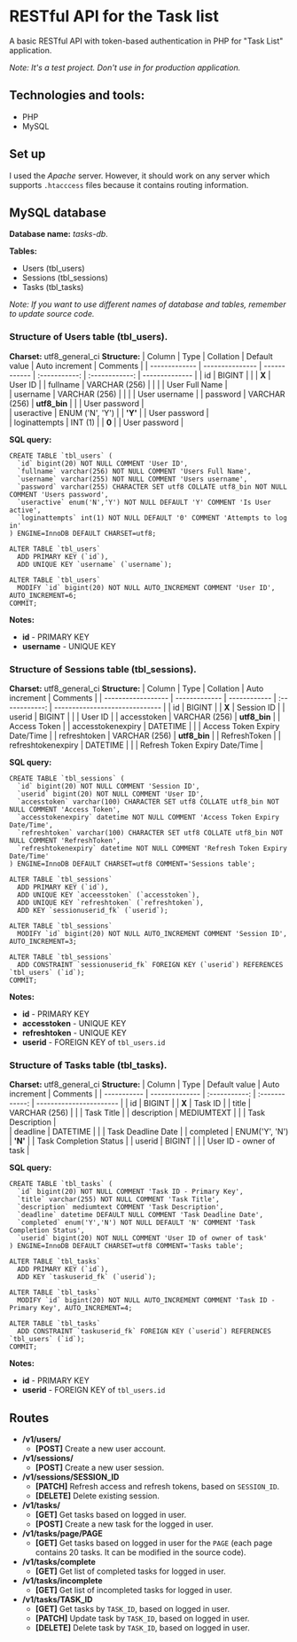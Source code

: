 # RESTful API for the Task list
A basic RESTful API with token-based authentication in PHP for "Task List" application.

*Note: It's a test project. Don't use in for production application.*

## Technologies and tools:
* PHP
* MySQL

## Set up
I used the *Apache* server. However, it should work on any server which supports `.htacccess` files because it contains routing information.

## MySQL database
**Database name:** *tasks-db*.

**Tables:**
* Users (tbl_users)
* Sessions (tbl_sessions)
* Tasks (tbl_tasks)

*Note: If you want to use different names of database and tables, remember to update source code.*

### Structure of Users table (tbl_users).
**Charset:** utf8_general_ci
**Structure:**
| Column        | Type            | Collation    | Default value | Auto increment | Comments       |
| ------------- | --------------- | ------------ | :-----------: | :------------: | -------------- |
| id            | BIGINT          |              |               | **X**          | User ID        |
| fullname      | VARCHAR (256)   |              |               |                | User Full Name |	
| username      | VARCHAR (256)   |              |               |                | User username  | 
| password      | VARCHAR (256)   | **utf8_bin** |               |                | User password  | 	
| useractive    | ENUM ('N', 'Y') |              | **'Y'**       |                | User password  | 	
| loginattempts | INT (1)         |              | **0**         |                | User password  |

**SQL query:**
```
CREATE TABLE `tbl_users` (
  `id` bigint(20) NOT NULL COMMENT 'User ID',
  `fullname` varchar(256) NOT NULL COMMENT 'Users Full Name',
  `username` varchar(255) NOT NULL COMMENT 'Users username',
  `password` varchar(255) CHARACTER SET utf8 COLLATE utf8_bin NOT NULL COMMENT 'Users password',
  `useractive` enum('N','Y') NOT NULL DEFAULT 'Y' COMMENT 'Is User active',
  `loginattempts` int(1) NOT NULL DEFAULT '0' COMMENT 'Attempts to log in'
) ENGINE=InnoDB DEFAULT CHARSET=utf8;

ALTER TABLE `tbl_users`
  ADD PRIMARY KEY (`id`),
  ADD UNIQUE KEY `username` (`username`);

ALTER TABLE `tbl_users`
  MODIFY `id` bigint(20) NOT NULL AUTO_INCREMENT COMMENT 'User ID', AUTO_INCREMENT=6;
COMMIT;
```

**Notes:**
* **id** - PRIMARY KEY
* **username** - UNIQUE KEY

### Structure of Sessions table (tbl_sessions).
**Charset:** utf8_general_ci
**Structure:**
| Column             | Type          | Collation    | Auto increment | Comments                       |
| ------------------ | ------------- | ------------ | :------------: | ------------------------------ |
| id                 | BIGINT        |              | **X**          | Session ID                     |
| userid             | BIGINT        |              |                | User ID                        |
| accesstoken        | VARCHAR (256) | **utf8_bin** |                | Access Token                   |
| accesstokenexpiry  | DATETIME      |              |                | Access Token Expiry Date/Time  |
| refreshtoken       | VARCHAR (256) | **utf8_bin** |                | RefreshToken                   |
| refreshtokenexpiry | DATETIME      |              |                | Refresh Token Expiry Date/Time |

**SQL query:**
```
CREATE TABLE `tbl_sessions` (
  `id` bigint(20) NOT NULL COMMENT 'Session ID',
  `userid` bigint(20) NOT NULL COMMENT 'User ID',
  `accesstoken` varchar(100) CHARACTER SET utf8 COLLATE utf8_bin NOT NULL COMMENT 'Access Token',
  `accesstokenexpiry` datetime NOT NULL COMMENT 'Access Token Expiry Date/Time',
  `refreshtoken` varchar(100) CHARACTER SET utf8 COLLATE utf8_bin NOT NULL COMMENT 'RefreshToken',
  `refreshtokenexpiry` datetime NOT NULL COMMENT 'Refresh Token Expiry Date/Time'
) ENGINE=InnoDB DEFAULT CHARSET=utf8 COMMENT='Sessions table';

ALTER TABLE `tbl_sessions`
  ADD PRIMARY KEY (`id`),
  ADD UNIQUE KEY `acceesstoken` (`accesstoken`),
  ADD UNIQUE KEY `refreshtoken` (`refreshtoken`),
  ADD KEY `sessionuserid_fk` (`userid`);

ALTER TABLE `tbl_sessions`
  MODIFY `id` bigint(20) NOT NULL AUTO_INCREMENT COMMENT 'Session ID', AUTO_INCREMENT=3;  

ALTER TABLE `tbl_sessions`
  ADD CONSTRAINT `sessionuserid_fk` FOREIGN KEY (`userid`) REFERENCES `tbl_users` (`id`);
COMMIT;
```

**Notes:** 
* **id** - PRIMARY KEY
* **accesstoken** - UNIQUE KEY
* **refreshtoken** - UNIQUE KEY
* **userid** - FOREIGN KEY of `tbl_users.id`

### Structure of Tasks table (tbl_tasks).
**Charset:** utf8_general_ci
**Structure:**
| Column      | Type           | Default value | Auto increment | Comments                |
| ----------- | -------------- | :-----------: | :------------: | ----------------------- |
| id          | BIGINT         |               | **X**          | Task ID                 |
| title       | VARCHAR (256)  |               |                | Task Title              | 
| description | MEDIUMTEXT     |               |                | Task Description        | 	
| deadline    | DATETIME       |               |                | Task Deadline Date      |
| completed   | ENUM('Y', 'N') | **'N'**       |                | Task Completion Status  |
| userid      | BIGINT         |               |                | User ID - owner of task |

**SQL query:**
```
CREATE TABLE `tbl_tasks` (
  `id` bigint(20) NOT NULL COMMENT 'Task ID - Primary Key',
  `title` varchar(255) NOT NULL COMMENT 'Task Title',
  `description` mediumtext COMMENT 'Task Description',
  `deadline` datetime DEFAULT NULL COMMENT 'Task Deadline Date',
  `completed` enum('Y','N') NOT NULL DEFAULT 'N' COMMENT 'Task Completion Status',
  `userid` bigint(20) NOT NULL COMMENT 'User ID of owner of task'
) ENGINE=InnoDB DEFAULT CHARSET=utf8 COMMENT='Tasks table';

ALTER TABLE `tbl_tasks`
  ADD PRIMARY KEY (`id`),
  ADD KEY `taskuserid_fk` (`userid`);

ALTER TABLE `tbl_tasks`
  MODIFY `id` bigint(20) NOT NULL AUTO_INCREMENT COMMENT 'Task ID - Primary Key', AUTO_INCREMENT=4;

ALTER TABLE `tbl_tasks`
  ADD CONSTRAINT `taskuserid_fk` FOREIGN KEY (`userid`) REFERENCES `tbl_users` (`id`);
COMMIT;  
```

**Notes:**
* **id** - PRIMARY KEY
* **userid** - FOREIGN KEY of `tbl_users.id`

## Routes
* **/v1/users/**
  * **[POST]** Create a new user account.
* **/v1/sessions/** 
  * **[POST]** Create a new user session.
* **/v1/sessions/SESSION_ID**
  * **[PATCH]** Refresh access and refresh tokens, based on `SESSION_ID`.
  * **[DELETE]** Delete existing session.
* **/v1/tasks/**
  * **[GET]** Get tasks based on logged in user. 
  * **[POST]** Create a new task for the logged in user.
* **/v1/tasks/page/PAGE**
  * **[GET]** Get tasks based on logged in user for the `PAGE` (each page contains 20 tasks. It can be modified in the source code).
* **/v1/tasks/complete**
  * **[GET]** Get list of completed tasks for logged in user. 
* **/v1/tasks/incomplete**
  * **[GET]** Get list of incompleted tasks for logged in user.
* **/v1/tasks/TASK_ID**
  * **[GET]** Get tasks by `TASK_ID`, based on logged in user.
  * **[PATCH]** Update task by `TASK_ID`, based on logged in user.
  * **[DELETE]** Delete task by `TASK_ID`, based on logged in user.